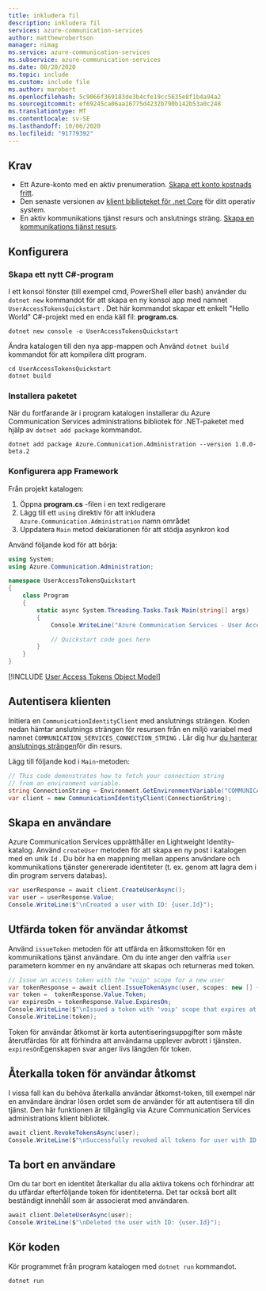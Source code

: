 ```yaml
---
title: inkludera fil
description: inkludera fil
services: azure-communication-services
author: matthewrobertson
manager: nimag
ms.service: azure-communication-services
ms.subservice: azure-communication-services
ms.date: 08/20/2020
ms.topic: include
ms.custom: include file
ms.author: marobert
ms.openlocfilehash: 5c9066f369183de3b4cfe19cc5635e8f1b4a94a2
ms.sourcegitcommit: ef69245ca06aa16775d4232b790b142b53a0c248
ms.translationtype: MT
ms.contentlocale: sv-SE
ms.lasthandoff: 10/06/2020
ms.locfileid: "91779392"
---
```

## <a name="prerequisites"></a>Krav

- Ett Azure-konto med en aktiv prenumeration. [Skapa ett konto kostnads fritt](https://azure.microsoft.com/free/?WT.mc_id=A261C142F). 
- Den senaste versionen av [klient biblioteket för .net Core](https://dotnet.microsoft.com/download/dotnet-core) för ditt operativ system.
- En aktiv kommunikations tjänst resurs och anslutnings sträng. [Skapa en kommunikations tjänst resurs](../create-communication-resource.md).

## <a name="setting-up"></a>Konfigurera

### <a name="create-a-new-c-application"></a>Skapa ett nytt C#-program

I ett konsol fönster (till exempel cmd, PowerShell eller bash) använder du `dotnet new` kommandot för att skapa en ny konsol app med namnet `UserAccessTokensQuickstart` . Det här kommandot skapar ett enkelt "Hello World" C#-projekt med en enda käll fil: **program.cs**.

```console
dotnet new console -o UserAccessTokensQuickstart
```

Ändra katalogen till den nya app-mappen och Använd `dotnet build` kommandot för att kompilera ditt program.

```console
cd UserAccessTokensQuickstart
dotnet build
```

### <a name="install-the-package"></a>Installera paketet

När du fortfarande är i program katalogen installerar du Azure Communication Services administrations bibliotek för .NET-paketet med hjälp av `dotnet add package` kommandot.

```console
dotnet add package Azure.Communication.Administration --version 1.0.0-beta.2
```

### <a name="set-up-the-app-framework"></a>Konfigurera app Framework

Från projekt katalogen:

1. Öppna **program.cs** -filen i en text redigerare
1. Lägg till ett `using` direktiv för att inkludera `Azure.Communication.Administration` namn området
1. Uppdatera `Main` metod deklarationen för att stödja asynkron kod

Använd följande kod för att börja:

```csharp
using System;
using Azure.Communication.Administration;

namespace UserAccessTokensQuickstart
{
    class Program
    {
        static async System.Threading.Tasks.Task Main(string[] args)
        {
            Console.WriteLine("Azure Communication Services - User Access Tokens Quickstart");

            // Quickstart code goes here
        }
    }
}
```

[!INCLUDE [User Access Tokens Object Model](user-access-tokens-object-model.md)]

## <a name="authenticate-the-client"></a>Autentisera klienten

Initiera en `CommunicationIdentityClient` med anslutnings strängen. Koden nedan hämtar anslutnings strängen för resursen från en miljö variabel med namnet `COMMUNICATION_SERVICES_CONNECTION_STRING` . Lär dig hur [du hanterar anslutnings strängen](../create-communication-resource.md#store-your-connection-string)för din resurs.

Lägg till följande kod i `Main`-metoden:

```csharp
// This code demonstrates how to fetch your connection string
// from an environment variable.
string ConnectionString = Environment.GetEnvironmentVariable("COMMUNICATION_SERVICES_CONNECTION_STRING");
var client = new CommunicationIdentityClient(ConnectionString);
```

## <a name="create-a-user"></a>Skapa en användare

Azure Communication Services upprätthåller en Lightweight Identity-katalog. Använd `createUser` metoden för att skapa en ny post i katalogen med en unik `Id` . Du bör ha en mappning mellan appens användare och kommunikations tjänster genererade identiteter (t. ex. genom att lagra dem i din program servers databas).

```csharp
var userResponse = await client.CreateUserAsync();
var user = userResponse.Value;
Console.WriteLine($"\nCreated a user with ID: {user.Id}");
```

## <a name="issue-user-access-tokens"></a>Utfärda token för användar åtkomst

Använd `issueToken` metoden för att utfärda en åtkomsttoken för en kommunikations tjänst användare. Om du inte anger den valfria `user` parametern kommer en ny användare att skapas och returneras med token.

```csharp
// Issue an access token with the "voip" scope for a new user
var tokenResponse = await client.IssueTokenAsync(user, scopes: new [] { CommunicationTokenScope.VoIP });
var token =  tokenResponse.Value.Token;
var expiresOn = tokenResponse.Value.ExpiresOn;
Console.WriteLine($"\nIssued a token with 'voip' scope that expires at {expiresOn}:");
Console.WriteLine(token);
```

Token för användar åtkomst är korta autentiseringsuppgifter som måste återutfärdas för att förhindra att användarna upplever avbrott i tjänsten. `expiresOn`Egenskapen svar anger livs längden för token.

## <a name="revoke-user-access-tokens"></a>Återkalla token för användar åtkomst

I vissa fall kan du behöva återkalla användar åtkomst-token, till exempel när en användare ändrar lösen ordet som de använder för att autentisera till din tjänst. Den här funktionen är tillgänglig via Azure Communication Services administrations klient bibliotek.

```csharp  
await client.RevokeTokensAsync(user);
Console.WriteLine($"\nSuccessfully revoked all tokens for user with ID: {user.Id}");
```

## <a name="delete-a-user"></a>Ta bort en användare

Om du tar bort en identitet återkallar du alla aktiva tokens och förhindrar att du utfärdar efterföljande token för identiteterna. Det tar också bort allt beständigt innehåll som är associerat med användaren.

```csharp
await client.DeleteUserAsync(user);
Console.WriteLine($"\nDeleted the user with ID: {user.Id}");
```

## <a name="run-the-code"></a>Kör koden

Kör programmet från program katalogen med `dotnet run` kommandot.

```console
dotnet run
```
